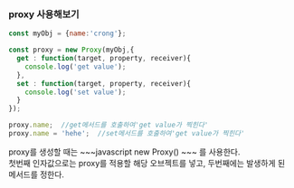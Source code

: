 
### proxy 사용해보기
~~~javascript
const myObj = {name:'crong'};

const proxy = new Proxy(myObj,{
  get : function(target, property, receiver){
    console.log('get value');
  },
  set : function(target, property, receiver){
    console.log('set value');
  }
});

proxy.name;  //get메서드를 호출하여'get value가 찍힌다'
proxy.name = 'hehe';  //set메서드를 호출하여'get value가 찍힌다'
~~~

proxy를 생성할 때는 ~~~javascript new Proxy() ~~~ 를 사용한다. </br>
첫번째 인자값으로는 proxy를 적용할 해당 오브젝트를 넣고, 두번째에는 발생하게 된 메서드를 정한다.</br>
